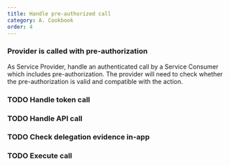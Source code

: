 ```yaml
---
title: Handle pre-authorized call
category: A. Cookbook
order: 4
---
```


### Provider is called with pre-authorization

As Service Provider, handle an authenticated call by a Service Consumer which includes pre-authorization. The provider will need to check whether the pre-authorization is valid and compatible with the action.

### TODO Handle token call

### TODO Handle API call
### TODO Check delegation evidence in-app
### TODO Execute call
